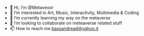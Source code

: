 - 👋 Hi, I’m @Metaveoxr
- 👀 I’m interested in Art, Music, Interactivity, Multimedia & Coding
- 🌱 I’m currently learning my way on the metaverse
- 💞️ I’m looking to collaborate on meteaverse related stuff
- 📫 How to reach me bassandread@yahoo.it
<!---
Metaveoxr/Metaveoxr is a ✨ special ✨ repository because its `README.md` (this file) appears on your GitHub profile.
You can click the Preview link to take a look at your changes.
--->
